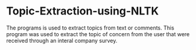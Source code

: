 # Topic-Extraction-using-NLTK
The programs is used to extract topics from text or comments. This program was used to extract the topic of concern from the user that were
received through an interal company survey.
